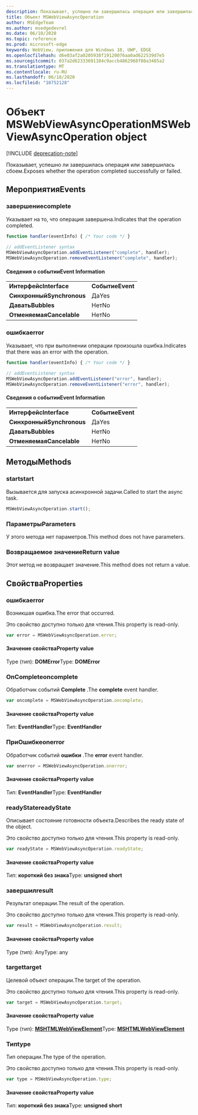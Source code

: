 ```yaml
---
description: Показывает, успешно ли завершилась операция или завершилась сбоем.
title: Объект MSWebViewAsyncOperation
author: MSEdgeTeam
ms.author: msedgedevrel
ms.date: 06/10/2020
ms.topic: reference
ms.prod: microsoft-edge
keywords: WebView, приложения для Windows 10, UWP, EDGE
ms.openlocfilehash: d6e03af2a0205938f19120076aa0ad622539d7e5
ms.sourcegitcommit: 037a2d62333691104c9accb4862968f80a3465a2
ms.translationtype: MT
ms.contentlocale: ru-RU
ms.lasthandoff: 06/18/2020
ms.locfileid: "10752128"
---
```

# <span data-ttu-id="91ba8-104">Объект MSWebViewAsyncOperation</span><span class="sxs-lookup"><span data-stu-id="91ba8-104">MSWebViewAsyncOperation object</span></span>  

[!INCLUDE [deprecation-note](../includes/deprecation-note.md)]  

<span data-ttu-id="91ba8-105">Показывает, успешно ли завершилась операция или завершилась сбоем.</span><span class="sxs-lookup"><span data-stu-id="91ba8-105">Exposes whether the operation completed successfully or failed.</span></span>  

## <span data-ttu-id="91ba8-106">Мероприятия</span><span class="sxs-lookup"><span data-stu-id="91ba8-106">Events</span></span>  

### <span data-ttu-id="91ba8-107">завершение</span><span class="sxs-lookup"><span data-stu-id="91ba8-107">complete</span></span>  

<span data-ttu-id="91ba8-108">Указывает на то, что операция завершена.</span><span class="sxs-lookup"><span data-stu-id="91ba8-108">Indicates that the operation completed.</span></span>  

```javascript
function handler(eventInfo) { /* Your code */ }
 
// addEventListener syntax
MSWebViewAsyncOperation.addEventListener("complete", handler);
MSWebViewAsyncOperation.removeEventListener("complete", handler);
```  

#### <span data-ttu-id="91ba8-109">Сведения о событии</span><span class="sxs-lookup"><span data-stu-id="91ba8-109">Event Information</span></span>  

|  |  |  
|:--- |:--- |  
| **<span data-ttu-id="91ba8-110">Интерфейс</span><span class="sxs-lookup"><span data-stu-id="91ba8-110">Interface</span></span>** | **<span data-ttu-id="91ba8-111">Событие</span><span class="sxs-lookup"><span data-stu-id="91ba8-111">Event</span></span>** |  
| **<span data-ttu-id="91ba8-112">Синхронный</span><span class="sxs-lookup"><span data-stu-id="91ba8-112">Synchronous</span></span>** |<span data-ttu-id="91ba8-113">Да</span><span class="sxs-lookup"><span data-stu-id="91ba8-113">Yes</span></span> |  
| **<span data-ttu-id="91ba8-114">Давать</span><span class="sxs-lookup"><span data-stu-id="91ba8-114">Bubbles</span></span>** |<span data-ttu-id="91ba8-115">Нет</span><span class="sxs-lookup"><span data-stu-id="91ba8-115">No</span></span> |   
| **<span data-ttu-id="91ba8-116">Отменяемая</span><span class="sxs-lookup"><span data-stu-id="91ba8-116">Cancelable</span></span>** |<span data-ttu-id="91ba8-117">Нет</span><span class="sxs-lookup"><span data-stu-id="91ba8-117">No</span></span> |  

### <span data-ttu-id="91ba8-118">ошибка</span><span class="sxs-lookup"><span data-stu-id="91ba8-118">error</span></span>  

<span data-ttu-id="91ba8-119">Указывает, что при выполнении операции произошла ошибка.</span><span class="sxs-lookup"><span data-stu-id="91ba8-119">Indicates that there was an error with the operation.</span></span>  

```javascript
function handler(eventInfo) { /* Your code */ }
 
// addEventListener syntax
MSWebViewAsyncOperation.addEventListener("error", handler);
MSWebViewAsyncOperation.removeEventListener("error", handler);
```  

#### <span data-ttu-id="91ba8-120">Сведения о событии</span><span class="sxs-lookup"><span data-stu-id="91ba8-120">Event Information</span></span>  

|  |  |  
|:--- |:--- |  
| **<span data-ttu-id="91ba8-121">Интерфейс</span><span class="sxs-lookup"><span data-stu-id="91ba8-121">Interface</span></span>** | **<span data-ttu-id="91ba8-122">Событие</span><span class="sxs-lookup"><span data-stu-id="91ba8-122">Event</span></span>** |  
| **<span data-ttu-id="91ba8-123">Синхронный</span><span class="sxs-lookup"><span data-stu-id="91ba8-123">Synchronous</span></span>** | <span data-ttu-id="91ba8-124">Да</span><span class="sxs-lookup"><span data-stu-id="91ba8-124">Yes</span></span> |  
| **<span data-ttu-id="91ba8-125">Давать</span><span class="sxs-lookup"><span data-stu-id="91ba8-125">Bubbles</span></span>** | <span data-ttu-id="91ba8-126">Нет</span><span class="sxs-lookup"><span data-stu-id="91ba8-126">No</span></span> |  
| **<span data-ttu-id="91ba8-127">Отменяемая</span><span class="sxs-lookup"><span data-stu-id="91ba8-127">Cancelable</span></span>** | <span data-ttu-id="91ba8-128">Нет</span><span class="sxs-lookup"><span data-stu-id="91ba8-128">No</span></span> |  

## <span data-ttu-id="91ba8-129">Методы</span><span class="sxs-lookup"><span data-stu-id="91ba8-129">Methods</span></span>  

### <span data-ttu-id="91ba8-130">start</span><span class="sxs-lookup"><span data-stu-id="91ba8-130">start</span></span>  

<span data-ttu-id="91ba8-131">Вызывается для запуска асинхронной задачи.</span><span class="sxs-lookup"><span data-stu-id="91ba8-131">Called to start the async task.</span></span>  

```javascript
MSWebViewAsyncOperation.start();
```  

### <span data-ttu-id="91ba8-132">Параметры</span><span class="sxs-lookup"><span data-stu-id="91ba8-132">Parameters</span></span>  

<span data-ttu-id="91ba8-133">У этого метода нет параметров.</span><span class="sxs-lookup"><span data-stu-id="91ba8-133">This method does not have parameters.</span></span>  

### <span data-ttu-id="91ba8-134">Возвращаемое значение</span><span class="sxs-lookup"><span data-stu-id="91ba8-134">Return value</span></span>  

<span data-ttu-id="91ba8-135">Этот метод не возвращает значение.</span><span class="sxs-lookup"><span data-stu-id="91ba8-135">This method does not return a value.</span></span>  

## <span data-ttu-id="91ba8-136">Свойства</span><span class="sxs-lookup"><span data-stu-id="91ba8-136">Properties</span></span>  

### <span data-ttu-id="91ba8-137">ошибка</span><span class="sxs-lookup"><span data-stu-id="91ba8-137">error</span></span>  

<span data-ttu-id="91ba8-138">Возникшая ошибка.</span><span class="sxs-lookup"><span data-stu-id="91ba8-138">The error that occurred.</span></span>  

<span data-ttu-id="91ba8-139">Это свойство доступно только для чтения.</span><span class="sxs-lookup"><span data-stu-id="91ba8-139">This property is read-only.</span></span>  

```javascript
var error = MSWebViewAsyncOperation.error;
```  

#### <span data-ttu-id="91ba8-140">Значение свойства</span><span class="sxs-lookup"><span data-stu-id="91ba8-140">Property value</span></span>  

<span data-ttu-id="91ba8-141">Type (тип): **DOMError**</span><span class="sxs-lookup"><span data-stu-id="91ba8-141">Type: **DOMError**</span></span>  

### <span data-ttu-id="91ba8-142">OnComplete</span><span class="sxs-lookup"><span data-stu-id="91ba8-142">oncomplete</span></span>  

<span data-ttu-id="91ba8-143">Обработчик событий **Complete** .</span><span class="sxs-lookup"><span data-stu-id="91ba8-143">The **complete** event handler.</span></span>  

```javascript
var oncomplete = MSWebViewAsyncOperation.oncomplete;
```  

#### <span data-ttu-id="91ba8-144">Значение свойства</span><span class="sxs-lookup"><span data-stu-id="91ba8-144">Property value</span></span>  

<span data-ttu-id="91ba8-145">Тип: **EventHandler**</span><span class="sxs-lookup"><span data-stu-id="91ba8-145">Type: **EventHandler**</span></span>  

### <span data-ttu-id="91ba8-146">ПриОшибке</span><span class="sxs-lookup"><span data-stu-id="91ba8-146">onerror</span></span>  

<span data-ttu-id="91ba8-147">Обработчик событий **ошибки** .</span><span class="sxs-lookup"><span data-stu-id="91ba8-147">The **error** event handler.</span></span>  

```javascript
var onerror = MSWebViewAsyncOperation.onerror;
```  

#### <span data-ttu-id="91ba8-148">Значение свойства</span><span class="sxs-lookup"><span data-stu-id="91ba8-148">Property value</span></span>  

<span data-ttu-id="91ba8-149">Тип: **EventHandler**</span><span class="sxs-lookup"><span data-stu-id="91ba8-149">Type: **EventHandler**</span></span>  

### <span data-ttu-id="91ba8-150">readyState</span><span class="sxs-lookup"><span data-stu-id="91ba8-150">readyState</span></span>  

<span data-ttu-id="91ba8-151">Описывает состояние готовности объекта.</span><span class="sxs-lookup"><span data-stu-id="91ba8-151">Describes the ready state of the object.</span></span>  

<span data-ttu-id="91ba8-152">Это свойство доступно только для чтения.</span><span class="sxs-lookup"><span data-stu-id="91ba8-152">This property is read-only.</span></span>  

```javascript
var readyState = MSWebViewAsyncOperation.readyState;
```  

#### <span data-ttu-id="91ba8-153">Значение свойства</span><span class="sxs-lookup"><span data-stu-id="91ba8-153">Property value</span></span>  

<span data-ttu-id="91ba8-154">Тип: **короткий без знака**</span><span class="sxs-lookup"><span data-stu-id="91ba8-154">Type: **unsigned short**</span></span>  

### <span data-ttu-id="91ba8-155">завершил</span><span class="sxs-lookup"><span data-stu-id="91ba8-155">result</span></span>  

<span data-ttu-id="91ba8-156">Результат операции.</span><span class="sxs-lookup"><span data-stu-id="91ba8-156">The result of the operation.</span></span>  

<span data-ttu-id="91ba8-157">Это свойство доступно только для чтения.</span><span class="sxs-lookup"><span data-stu-id="91ba8-157">This property is read-only.</span></span>  

```javascript
var result = MSWebViewAsyncOperation.result;
```  

#### <span data-ttu-id="91ba8-158">Значение свойства</span><span class="sxs-lookup"><span data-stu-id="91ba8-158">Property value</span></span>  

<span data-ttu-id="91ba8-159">Type (тип): Any</span><span class="sxs-lookup"><span data-stu-id="91ba8-159">Type: any</span></span>  

### <span data-ttu-id="91ba8-160">target</span><span class="sxs-lookup"><span data-stu-id="91ba8-160">target</span></span>  

<span data-ttu-id="91ba8-161">Целевой объект операции.</span><span class="sxs-lookup"><span data-stu-id="91ba8-161">The target of the operation.</span></span>  

<span data-ttu-id="91ba8-162">Это свойство доступно только для чтения.</span><span class="sxs-lookup"><span data-stu-id="91ba8-162">This property is read-only.</span></span>  

```javascript
var target = MSWebViewAsyncOperation.target;
```  

#### <span data-ttu-id="91ba8-163">Значение свойства</span><span class="sxs-lookup"><span data-stu-id="91ba8-163">Property value</span></span>  

<span data-ttu-id="91ba8-164">Type (тип): [ **MSHTMLWebViewElement**](../webview.md)</span><span class="sxs-lookup"><span data-stu-id="91ba8-164">Type: [**MSHTMLWebViewElement**](../webview.md)</span></span>  

### <span data-ttu-id="91ba8-165">Тип</span><span class="sxs-lookup"><span data-stu-id="91ba8-165">type</span></span>  

<span data-ttu-id="91ba8-166">Тип операции.</span><span class="sxs-lookup"><span data-stu-id="91ba8-166">The type of the operation.</span></span>  

<span data-ttu-id="91ba8-167">Это свойство доступно только для чтения.</span><span class="sxs-lookup"><span data-stu-id="91ba8-167">This property is read-only.</span></span>  

```javascript
var type = MSWebViewAsyncOperation.type;
```  

#### <span data-ttu-id="91ba8-168">Значение свойства</span><span class="sxs-lookup"><span data-stu-id="91ba8-168">Property value</span></span>  

<span data-ttu-id="91ba8-169">Тип: **короткий без знака**</span><span class="sxs-lookup"><span data-stu-id="91ba8-169">Type: **unsigned short**</span></span>  
